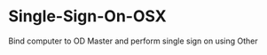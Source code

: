 Single-Sign-On-OSX
==================

Bind computer to OD Master and perform single sign on using Other
